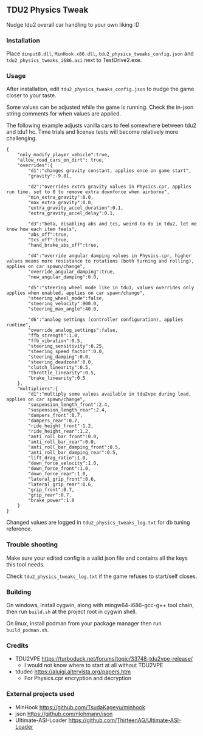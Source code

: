 ## TDU2 Physics Tweak

Nudge tdu2 overall car handling to your own liking :D

### Installation

Place `dinput8.dll`, `MinHook.x86.dll`, `tdu2_physics_tweaks_config.json` and `tdu2_physics_tweaks_i686.asi` next to TestDrive2.exe.

### Usage

After installation, edit `tdu2_physics_tweaks_config.json` to nudge the game closer to your taste.

Some values can be adjusted while the game is running. Check the in-json string comments for when values are applied.

The following example adjusts vanilla cars to feel somewhere between tdu2 and tdu1 hc. Time trials and license tests will become relatively more challenging.

```
{
	"only_modify_player_vehicle":true,
	"allow_road_cars_on_dirt": true,
	"overrides":{
		"d1":"changes gravity constant, applies once on game start",
		"gravity":-9.81,

		"d2":"overrides extra gravity values in Physics.cpr, applies run time. set to 0 to remove extra downforce when airborne",
		"min_extra_gravity":0.0,
		"max_extra_gravity":0.0,
		"extra_gravity_accel_duration":0.1,
		"extra_gravity_accel_delay":0.1,

		"d3":"beta, disabling abs and tcs, weird to do in tdu2, let me know how each item feels",
		"abs_off":true,
		"tcs_off":true,
		"hand_brake_abs_off":true,

		"d4":"override angular damping values in Physics.cpr, higher values means more resistance to rotations (both turning and rolling), applies on car spawn/change",
		"override_angular_damping":true,
		"new_angular_damping":0.0,

		"d5":"steering wheel mode like in tdu1, values overrides only applies when enabled, applies on car spawn/change",
		"steering_wheel_mode":false,
		"steering_velocity":900.0,
		"steering_max_angle":40.0,

		"d6":"analog settings (controller configuration), applies runtime",
		"override_analog_settings":false,
		"ffb_strength":1.0,
		"ffb_vibration":0.5,
		"steering_sensitivity":0.25,
		"steering_speed_factor":0.0,
		"steering_damping":0.0,
		"steering_deadzone":0.0,
		"clutch_linearity":0.5,
		"throttle_linearity":0.5,
		"brake_linearity":0.5
	},
	"multipliers":{
		"d1":"multiply some values available in tdu2vpe during load, applies on car spawn/change",
		"suspension_length_front":2.4,
		"suspension_length_rear":2.4,
		"dampers_front":0.7,
		"dampers_rear":0.7,
		"ride_height_front":1.2,
		"ride_height_rear":1.2,
		"anti_roll_bar_front":0.0,
		"anti_roll_bar_rear":0.0,
		"anti_roll_bar_damping_front":0.5,
		"anti_roll_bar_damping_rear":0.5,
		"lift_drag_ratio":1.0,
		"down_force_velocity":1.0,
		"down_force_front":1.0,
		"down_force_rear":1.0,
		"lateral_grip_front":0.6,
		"lateral_grip_rear":0.6,
		"grip_front":0.7,
		"grip_rear":0.7,
		"brake_power":1.0
	}
}
```

Changed values are logged in `tdu2_physics_tweaks_log.txt` for db tuning reference.

### Trouble shooting

Make sure your edited config is a valid json file and contains all the keys this tool needs.

Check `tdu2_physics_tweaks_log.txt` if the game refuses to start/self closes.

### Building

On windows, install cygwin, along with mingw64-i686-gcc-g++ tool chain, then run `build.sh` at the project root in cygwin shell.

On linux, install podman from your package manager then run `build_podman.sh`.

### Credits

- TDU2VPE https://turboduck.net/forums/topic/33748-tdu2vpe-release/
	- I would not know where to start at all without TDU2VPE
- tdudec https://aluigi.altervista.org/papers.htm
	- For Physics.cpr encryption and decryption

### External projects used

- MinHook https://github.com/TsudaKageyu/minhook
- json https://github.com/nlohmann/json
- Ultimate-ASI-Loader https://github.com/ThirteenAG/Ultimate-ASI-Loader
